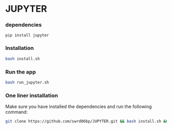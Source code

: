 # JUPYTER

### dependencies
```
pip install jupyter
```

### Installation
```sh
bash install.sh
```

### Run the app
```sh
bash run_jupyter.sh
```

### One liner installation
Make sure you have installed the dependencies and run the following command:
```sh
git clone https://github.com/swrd06bp/JUPYTER.git && bash install.sh && cd .. && cp JUPYTER/run_jupyter.sh . && rm -rf JUPYTER
```
